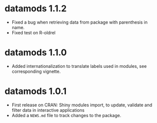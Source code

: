 # datamods 1.1.2

* Fixed a bug when retrieving data from package with parenthesis in name.
* Fixed test on R-oldrel


# datamods 1.1.0

* Added internationalization to translate labels used in modules, see corresponding vignette.


# datamods 1.0.1

* First release on CRAN: Shiny modules import, to update, validate and filter data in interactive applications
* Added a `NEWS.md` file to track changes to the package.
